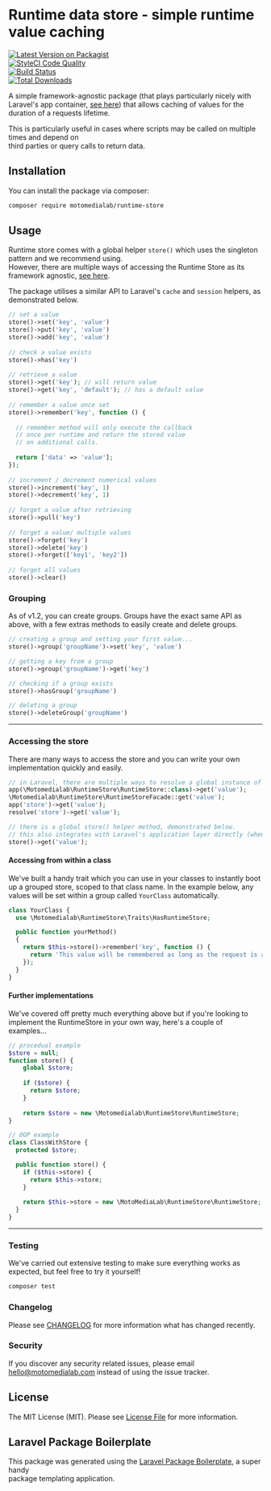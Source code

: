 
# Runtime data store - simple runtime value caching  
  
[![Latest Version on Packagist](https://img.shields.io/packagist/v/motomedialab/runtime-store.svg?style=flat-square)](https://packagist.org/packages/motomedialab/runtime-store)  
[![StyleCI Code Quality](https://github.styleci.io/repos/211288585/shield?style=flat-square)](https://github.styleci.io/repos/211288585)  
[![Build Status](https://img.shields.io/travis/motomedialab/runtime-store/master.svg?style=flat-square)](https://travis-ci.org/motomedialab/runtime-store)  
[![Total Downloads](https://img.shields.io/packagist/dt/motomedialab/runtime-store.svg?style=flat-square)](https://packagist.org/packages/motomedialab/runtime-store)  
  
A simple framework-agnostic package (that plays particularly nicely with Laravel's app container, [see here](#accessing-the-store)) that allows caching of values for the duration of a requests lifetime.
  
This is particularly useful in cases where scripts may be called on multiple times and depend on  
third parties or query calls to return data.  
  
## Installation  
  
You can install the package via composer:  
  
```bash  
composer require motomedialab/runtime-store  
```  
  
## Usage  
  
Runtime store comes with a global helper `store()` which uses the singleton pattern and we recommend using.  
However, there are multiple ways of accessing the Runtime Store as its framework agnostic, [see here](#accessing-the-store).
  
The package utilises a similar API to Laravel's `cache` and `session` helpers, as demonstrated below.
  
``` php  
// set a value  
store()->set('key', 'value')  
store()->put('key', 'value')  
store()->add('key', 'value')  
  
// check a value exists  
store()->has('key')  
  
// retrieve a value  
store()->get('key'); // will return value  
store()->get('key', 'default'); // has a default value  
  
// remember a value once set  
store()->remember('key', function () {  
  
  // remember method will only execute the callback  
  // once per runtime and return the stored value  
  // on additional calls.  
  
  return ['data' => 'value'];  
});  
  
// increment / decrement numerical values  
store()->increment('key', 1)  
store()->decrement('key', 1)  
  
// forget a value after retrieving  
store()->pull('key')  
  
// forget a value/ multiple values  
store()->forget('key')  
store()->delete('key')  
store()->forget(['key1', 'key2'])  
  
// forget all values  
store()->clear()
```

### Grouping

As of v1.2, you can create groups. Groups have the exact same API as above, with a few extras methods to easily create and delete groups.

```php
// creating a group and setting your first value...
store()->group('groupName')->set('key', 'value')

// getting a key from a group
store()->group('groupName')->get('key')

// checking if a group exists
store()->hasGroup('groupName')

// deleting a group
store()->deleteGroup('groupName')
```
---
  
### Accessing the store

There are many ways to access the store and you can write your own implementation quickly and easily.
  
```php  
// in Laravel, there are multiple ways to resolve a global instance of the store...  
app(\Motomedialab\RuntimeStore\RuntimeStore::class)->get('value');
\Motomedialab\RuntimeStore\RuntimeStoreFacade::get('value');
app('store')->get('value');  
resolve('store')->get('value');  

// there is a global store() helper method, demonstrated below.
// this also integrates with Laravel's application layer directly (when installed).
store()->get('value');
```  

#### Accessing from within a class

We've built a handy trait which you can use in your classes to instantly boot up a grouped store, scoped to that class name. In the example below, any values will be set within a group called `YourClass` automatically.

```php
class YourClass {
  use \Motomedialab\RuntimeStore\Traits\HasRuntimeStore;

  public function yourMethod()
  {
    return $this->store()->remember('key', function () {
      return 'This value will be remembered as long as the request is active!';
    });
  }
}
```

#### Further implementations

We've covered off pretty much everything above but if you're looking to implement the RuntimeStore in your own way, here's a couple of examples...

```php
// procedual example
$store = null;  
function store() {  
    global $store;  
    
    if ($store) {
      return $store;
    }
    
    return $store = new \Motomedialab\RuntimeStore\RuntimeStore;  
}
```

```php
// OOP example
class ClassWithStore {
  protected $store;

  public function store() {
    if ($this->store) {
      return $this->store;
    }
    
    return $this->store = new \MotoMediaLab\RuntimeStore\RuntimeStore;
  }
}
```

---
  
### Testing  

We've carried out extensive testing to make sure everything works as expected, but feel free to try it yourself!
  
``` bash  
composer test  
```  
  
### Changelog  
  
Please see [CHANGELOG](CHANGELOG.md) for more information what has changed recently.  
  
### Security  
  
If you discover any security related issues, please email hello@motomedialab.com instead of using the issue tracker.  
  
## License  
  
The MIT License (MIT). Please see [License File](LICENSE.md) for more information.  
  
## Laravel Package Boilerplate  
  
This package was generated using the [Laravel Package Boilerplate](https://laravelpackageboilerplate.com), a super handy  
package templating application.
